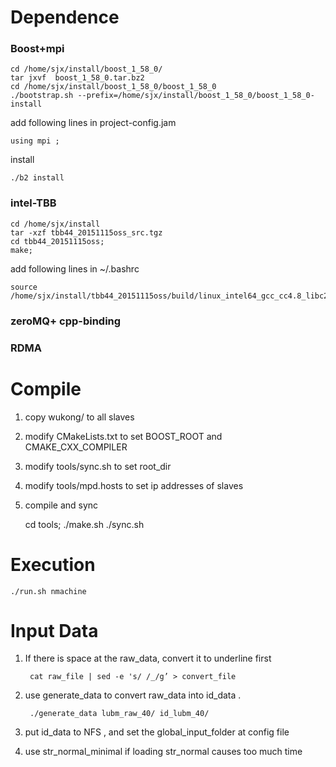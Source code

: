 
# Dependence

### Boost+mpi

    cd /home/sjx/install/boost_1_58_0/  
    tar jxvf  boost_1_58_0.tar.bz2  
    cd /home/sjx/install/boost_1_58_0/boost_1_58_0  
    ./bootstrap.sh --prefix=/home/sjx/install/boost_1_58_0/boost_1_58_0-install  
add following lines in project-config.jam  

    using mpi ;  

install

    ./b2 install  

### intel-TBB


    cd /home/sjx/install  
    tar -xzf tbb44_20151115oss_src.tgz  
    cd tbb44_20151115oss;  
    make;  

add following lines in ~/.bashrc  

    source /home/sjx/install/tbb44_20151115oss/build/linux_intel64_gcc_cc4.8_libc2.19_kernel3.18.24+_release/tbbvars.sh

### zeroMQ+ cpp-binding
### RDMA

# Compile

1. copy wukong/ to all slaves  
2. modify CMakeLists.txt to set BOOST_ROOT and CMAKE_CXX_COMPILER
3. modify tools/sync.sh to set root_dir  
4. modify tools/mpd.hosts to set ip addresses of slaves  
5. compile and sync  


    cd tools;
    ./make.sh
    ./sync.sh

# Execution

    ./run.sh nmachine

# Input Data

1. If there is space at the raw_data, convert it to underline first

        cat raw_file | sed -e 's/ /_/g’ > convert_file
2. use generate_data to convert raw_data into id_data .

        ./generate_data lubm_raw_40/ id_lubm_40/
3. put id_data to NFS , and set the global_input_folder at config file

4. use str_normal_minimal if loading str_normal causes too much time

